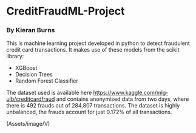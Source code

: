 # CreditFraudML-Project
### By Kieran Burns

This is machine learning project developed in python to detect fraudulent credit card transactions.
It makes use of these models from the scikit library:
* XGBoost
* Decision Trees
* Random Forest Classifier

The dataset used is available here https://www.kaggle.com/mlg-ulb/creditcardfraud and contains anonymised data from two days, where there is 492 frauds out of 284,807 transactions. The dataset is highly unbalanced, the frauds account for just 0.172% of all transactions.

(Assets/image/V)
